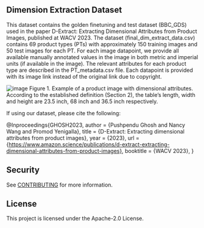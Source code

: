 ## Dimension Extraction Dataset
This dataset contains the golden finetuning and test dataset (BBC_GDS) used in the paper D-Extract: Extracting Dimensional Attributes from Product Images, published at WACV 2023. The dataset (final_dim_extract_data.csv) contains 69 product types (PTs) with approximately 150 training images and 50 test images for each PT. For each image datapoint, we provide all available manually annotated values in the image in both metric and imperial units (if available in the image). The relevant attributes for each product type are described in the PT_metadata.csv file. Each datapoint is provided with its image link instead of the original link due to copyright. 

![image](https://user-images.githubusercontent.com/116820984/199243039-e71f0bc3-4925-427f-92dd-30084744abc7.png)
Figure 1. Example of a product image with dimensional attributes.
According to the established definition (Section 2),
the table’s length, width and height are 23.5 inch, 68 inch
and 36.5 inch respectively.

If using our dataset, please cite the following:

@Inproceedings{GHOSH2023,
 author = {Pushpendu Ghosh and Nancy Wang and Promod Yenigalla},
 title = {D-Extract: Extracting dimensional attributes from product images},
 year = {2023},
 url = {https://www.amazon.science/publications/d-extract-extracting-dimensional-attributes-from-product-images},
 booktitle = {WACV 2023},
}

## Security

See [CONTRIBUTING](CONTRIBUTING.md#security-issue-notifications) for more information.

## License

This project is licensed under the Apache-2.0 License.

